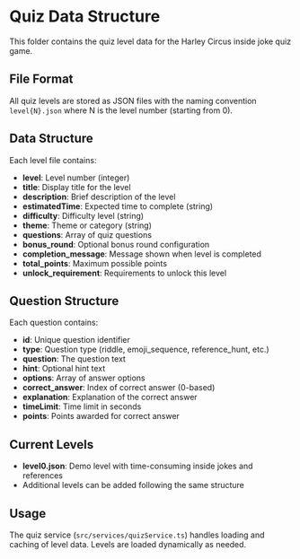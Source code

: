# Quiz Data Structure

This folder contains the quiz level data for the Harley Circus inside joke quiz game.

## File Format

All quiz levels are stored as JSON files with the naming convention `level{N}.json` where N is the level number (starting from 0).

## Data Structure

Each level file contains:

- **level**: Level number (integer)
- **title**: Display title for the level
- **description**: Brief description of the level
- **estimatedTime**: Expected time to complete (string)
- **difficulty**: Difficulty level (string)
- **theme**: Theme or category (string)
- **questions**: Array of quiz questions
- **bonus_round**: Optional bonus round configuration
- **completion_message**: Message shown when level is completed
- **total_points**: Maximum possible points
- **unlock_requirement**: Requirements to unlock this level

## Question Structure

Each question contains:

- **id**: Unique question identifier
- **type**: Question type (riddle, emoji_sequence, reference_hunt, etc.)
- **question**: The question text
- **hint**: Optional hint text
- **options**: Array of answer options
- **correct_answer**: Index of correct answer (0-based)
- **explanation**: Explanation of the correct answer
- **timeLimit**: Time limit in seconds
- **points**: Points awarded for correct answer

## Current Levels

- **level0.json**: Demo level with time-consuming inside jokes and references
- Additional levels can be added following the same structure

## Usage

The quiz service (`src/services/quizService.ts`) handles loading and caching of level data. Levels are loaded dynamically as needed.
